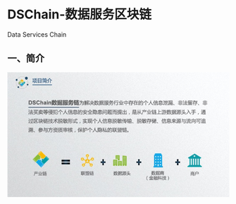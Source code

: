 
# DSChain-数据服务区块链
Data Services Chain  

## 一、简介
![ ](https://github.com/dschain/dschain.github.io/blob/master/images/readme/2.jpeg)  

